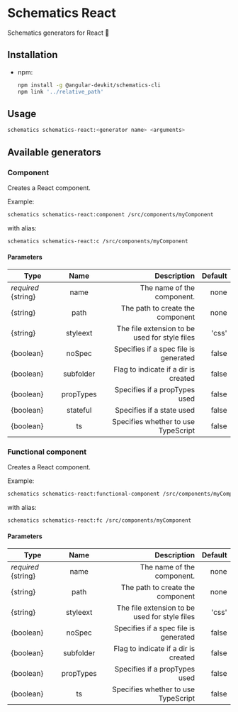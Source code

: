 # Schematics React

Schematics generators for React 🎊

## Installation
- npm:
  ```bash
  npm install -g @angular-devkit/schematics-cli
  npm link '../relative_path'
  ```

## Usage

```bash
schematics schematics-react:<generator name> <arguments>
```

## Available generators

### Component
Creates a React component.

Example:
```bash
schematics schematics-react:component /src/components/myComponent
```

with alias:
```bash
schematics schematics-react:c /src/components/myComponent
```

#### Parameters
| Type | Name | Description | Default |
|------|:----:|------------:|--------:|
| *required* {string} | name | The name of the component. | none |
| {string} | path | The path to create the component | none |
| {string} | styleext | The file extension to be used for style files | 'css' |
| {boolean} | noSpec | Specifies if a spec file is generated | false |
| {boolean} | subfolder | Flag to indicate if a dir is created | false |
| {boolean} | propTypes | Specifies if a propTypes used | false |
| {boolean} | stateful | Specifies if a state used | false |
| {boolean} | ts | Specifies whether to use TypeScript | false |

### Functional component
Creates a React component.

Example:
```bash
schematics schematics-react:functional-component /src/components/myComponent
```

with alias:
```bash
schematics schematics-react:fc /src/components/myComponent
```

#### Parameters
| Type | Name | Description | Default |
|------|:----:|------------:|--------:|
| *required* {string} | name | The name of the component. | none |
| {string} | path | The path to create the component | none |
| {string} | styleext | The file extension to be used for style files | 'css' |
| {boolean} | noSpec | Specifies if a spec file is generated | false |
| {boolean} | subfolder | Flag to indicate if a dir is created | false |
| {boolean} | propTypes | Specifies if a propTypes used | false |
| {boolean} | ts | Specifies whether to use TypeScript | false |
